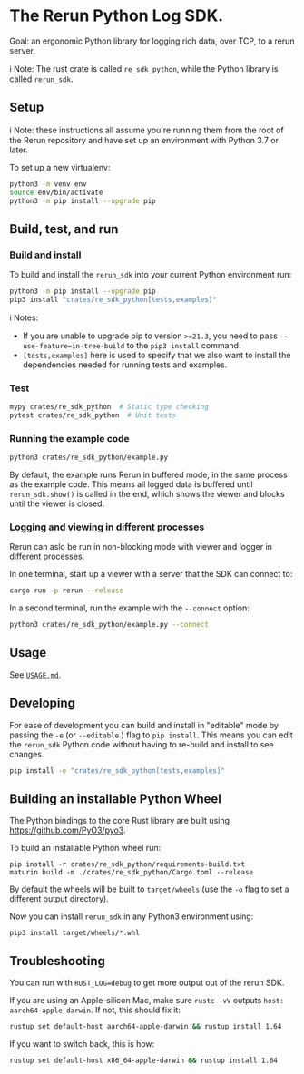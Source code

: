 # The Rerun Python Log SDK.

Goal: an ergonomic Python library for logging rich data, over TCP, to a rerun server.

ℹ️ Note: The rust crate is called `re_sdk_python`, while the Python library is called `rerun_sdk`.

## Setup

ℹ️ Note: these instructions all assume you're running them from the root of the Rerun repository and have set up an environment with Python 3.7 or later.

To set up a new virtualenv:

```sh
python3 -m venv env
source env/bin/activate
python3 -m pip install --upgrade pip
```

## Build, test, and run
### Build and install
To build and install the `rerun_sdk` into your current Python environment run:

```sh
python3 -m pip install --upgrade pip
pip3 install "crates/re_sdk_python[tests,examples]"
```
ℹ️ Notes:
- If you are unable to upgrade pip to version `>=21.3`, you need to pass `--use-feature=in-tree-build` to the `pip3 install` command.
-  `[tests,examples]` here is used to specify that we also want to install the dependencies needed for running tests and examples.

### Test
```sh
mypy crates/re_sdk_python  # Static type checking
pytest crates/re_sdk_python  # Unit tests
```

### Running the example code
```sh
python3 crates/re_sdk_python/example.py
```

By default, the example runs Rerun in buffered mode, in the same process as the example code. This means all logged data is buffered until `rerun_sdk.show()` is called in the end, which shows the viewer and blocks until the viewer is closed.

### Logging and viewing in different processes

Rerun can aslo be run in non-blocking mode with viewer and logger in different processes.

In one terminal, start up a viewer with a server that the SDK can connect to:
```sh
cargo run -p rerun --release
```

In a second terminal, run the example with the `--connect` option:
```sh
python3 crates/re_sdk_python/example.py --connect
```

## Usage
See [`USAGE.md`](USAGE.md).

## Developing
For ease of development you can build and install in "editable" mode by passing the `-e` (or `--editable` ) flag to `pip install`. This means you can edit the `rerun_sdk` Python code without having to re-build and install to see changes.
```sh
pip install -e "crates/re_sdk_python[tests,examples]"
```

## Building an installable Python Wheel
The Python bindings to the core Rust library are built using https://github.com/PyO3/pyo3.

To build an installable Python wheel run:
```
pip install -r crates/re_sdk_python/requirements-build.txt
maturin build -m ./crates/re_sdk_python/Cargo.toml --release
```

By default the wheels will be built to `target/wheels` (use the `-o` flag to set a different output directory).

Now you can install `rerun_sdk` in any Python3 environment using:

```
pip3 install target/wheels/*.whl
```


## Troubleshooting
You can run with `RUST_LOG=debug` to get more output out of the rerun SDK.

If you are using an Apple-silicon Mac, make sure `rustc -vV` outputs `host: aarch64-apple-darwin`. If not, this should fix it:

``` sh
rustup set default-host aarch64-apple-darwin && rustup install 1.64
```

If you want to switch back, this is how:
``` sh
rustup set default-host x86_64-apple-darwin && rustup install 1.64
```
